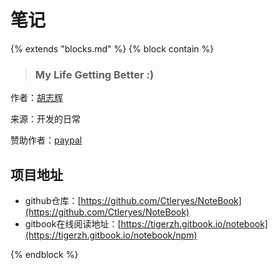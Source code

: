 # 笔记

{%  extends "blocks.md"  %}
{%  block contain  %}
> ### My Life Getting Better :)

作者：[胡志辉](http://weixin.qq.com/r/NDikvGPEtT7KrSff920m)

来源：开发的日常

赞助作者：[paypal](https://paypal.me/huzhihui?locale.x=zh_XC)

## 项目地址

* github仓库：[https://github.com/Ctleryes/NoteBook](https://github.com/Ctleryes/NoteBook)
* gitbook在线阅读地址：[https://tigerzh.gitbook.io/notebook](https://tigerzh.gitbook.io/notebook/npm)

{%  endblock  %}
